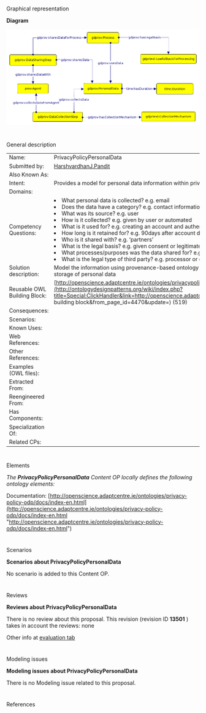 # 

 Graphical representation



__Diagram__ 





[![Image:Privacypolicy.png](images/c/cf/Privacypolicy.png)](../Image/Privacypolicy.png "Image:Privacypolicy.png")





# 

 General description




|  |  |
| --- | --- |
|  Name:  |  PrivacyPolicyPersonalData  |
|  Submitted by:  | [HarshvardhanJ.Pandit](../User/HarshvardhanJ.Pandit "User:HarshvardhanJ.Pandit")  |
|  Also Known As:  |  |
|  Intent:  |  Provides a model for personal data information within privacy policies  |
|  Domains:  |  |
|  Competency Questions:  | <li>       What personal data is collected? e.g. email      </li><li>       Does the data have a category? e.g. contact information      </li><li>       What was its source? e.g. user      </li><li>       How is it collected? e.g. given by user or automated      </li><li>       What is it used for? e.g. creating an account and authentication and verification      </li><li>       How long is it retained for? e.g. 90days after account deletion      </li><li>       Who is it shared with? e.g. ‘partners’      </li><li>       What is the legal basis? e.g. given consent or legitimate use      </li><li>       What processes/purposes was the data shared for? e.g. analytics or marketing      </li><li>       What is the legal type of third party? e.g. processor or controller or authority      </li> |
|  Solution description:  |  Model the information using provenance-based ontology to show information such as collection, sharing, storage of personal data  |
|  Reusable OWL Building Block:  | [http://openscience.adaptcentre.ie/ontologies/privacypolicy.owl](http://ontologydesignpatterns.org/wiki/index.php?title=Special:ClickHandler&link=http://openscience.adaptcentre.ie/ontologies/privacypolicy.owl&message=OWL building block&from_page_id=4470&update=)  (519)  |
|  Consequences:  |  |
|  Scenarios:  |  |
|  Known Uses:  |  |
|  Web References:  |  |
|  Other References:  |  |
|  Examples (OWL files):  |  |
|  Extracted From:  |  |
|  Reengineered From:  |  |
|  Has Components:  |  |
|  Specialization Of:  |  |
|  Related CPs:  |  |



  





# 

 Elements



_The
 __PrivacyPolicyPersonalData__ 
 Content OP locally defines the following ontology elements:_ 




 Documentation:
 [http://openscience.adaptcentre.ie/ontologies/privacy-policy-odp/docs/index-en.html](http://openscience.adaptcentre.ie/ontologies/privacy-policy-odp/docs/index-en.html "http://openscience.adaptcentre.ie/ontologies/privacy-policy-odp/docs/index-en.html") 




# 

 Scenarios




__Scenarios about PrivacyPolicyPersonalData__ 


 No scenario is added to this Content OP.
 




# 

 Reviews




__Reviews about PrivacyPolicyPersonalData__ 


 There is no review about this proposal.
This revision (revision ID
 __13501__ 
 ) takes in account the reviews: none
 



 Other info at
 [evaluation tab](http://ontologydesignpatterns.org/wiki/index.php?title=Submissions:PrivacyPolicyPersonalData&action=evaluation "http://ontologydesignpatterns.org/wiki/index.php?title=Submissions:PrivacyPolicyPersonalData&action=evaluation") 





  





# 

 Modeling issues




__Modeling issues about PrivacyPolicyPersonalData__ 


 There is no Modeling issue related to this proposal.
 




  





# 

 References